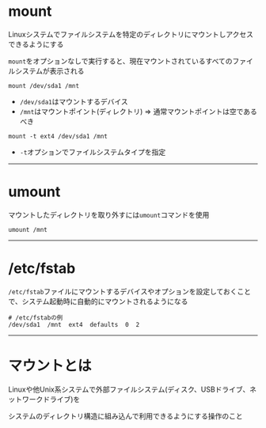 # mount
Linuxシステムでファイルシステムを特定のディレクトリにマウントしアクセスできるようにする

`mount`をオプションなしで実行すると、現在マウントされているすべてのファイルシステムが表示される

```
mount /dev/sda1 /mnt
```
- `/dev/sda1`はマウントするデバイス
- `/mnt`はマウントポイント(ディレクトリ) => 通常マウントポイントは空であるべき

```
mount -t ext4 /dev/sda1 /mnt
```
- `-t`オプションでファイルシステムタイプを指定

---

# umount
マウントしたディレクトリを取り外すには`umount`コマンドを使用
```
umount /mnt
```

---

# /etc/fstab
`/etc/fstab`ファイルにマウントするデバイスやオプションを設定しておくことで、システム起動時に自動的にマウントされるようになる

```
# /etc/fstabの例
/dev/sda1  /mnt  ext4  defaults  0  2
```

---

# マウントとは
Linuxや他Unix系システムで外部ファイルシステム(ディスク、USBドライブ、ネットワークドライブ)を

システムのディレクトリ構造に組み込んで利用できるようにする操作のこと

